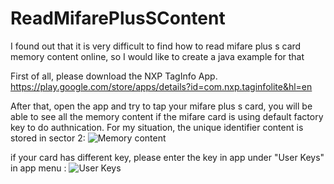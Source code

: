 # ReadMifarePlusSContent
I found out that it is very difficult to find how to read mifare plus s card memory content online, so I would like to create a java example for that

First of all, please download the NXP TagInfo App.
https://play.google.com/store/apps/details?id=com.nxp.taginfolite&hl=en

After that, open the app and try to tap your mifare plus s card, you will be able to see all the memory content if the mifare card is using default factory key to do authnication.
For my situation, the unique identifier content is stored in sector 2:
![Memory content](https://github.com/mickychanhk/ReadMifarePlusSContent/blob/master/image/memory%20address.png)

if your card has different key, please enter the key in app under "User Keys" in app menu : 
![User Keys](https://github.com/mickychanhk/ReadMifarePlusSContent/blob/master/image/mifare%20key%20insert%20in%20app.jpg?raw=true)
